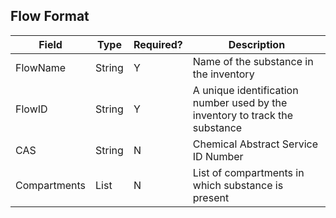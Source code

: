 ## Flow Format

Field | Type | Required? | Description|
----- | ---- | --------  | -----------|
FlowName |String |Y | Name of the substance in the inventory| 
FlowID | String | Y | A unique identification number used by the inventory to track the substance
CAS | String | N | Chemical Abstract Service ID Number
Compartments | List | N | List of compartments in which substance is present